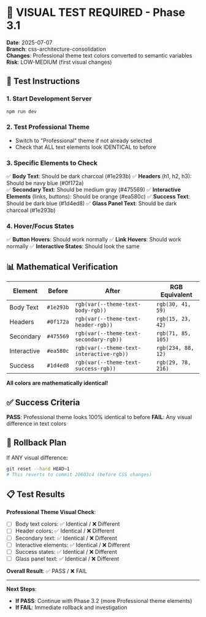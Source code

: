 # 🧪 VISUAL TEST REQUIRED - Phase 3.1

**Date**: 2025-07-07  
**Branch**: css-architecture-consolidation  
**Changes**: Professional theme text colors converted to semantic variables  
**Risk**: LOW-MEDIUM (first visual changes)

## 🎯 Test Instructions

### **1. Start Development Server**
```bash
npm run dev
```

### **2. Test Professional Theme**
- Switch to "Professional" theme if not already selected
- Check that ALL text elements look IDENTICAL to before

### **3. Specific Elements to Check**
✅ **Body Text**: Should be dark charcoal (#1e293b)
✅ **Headers** (h1, h2, h3): Should be navy blue (#0f172a)  
✅ **Secondary Text**: Should be medium gray (#475569)
✅ **Interactive Elements** (links, buttons): Should be orange (#ea580c)
✅ **Success Text**: Should be dark blue (#1d4ed8)
✅ **Glass Panel Text**: Should be dark charcoal (#1e293b)

### **4. Hover/Focus States**
✅ **Button Hovers**: Should work normally
✅ **Link Hovers**: Should work normally
✅ **Interactive States**: Should look the same

## 📊 Mathematical Verification

| Element | Before | After | RGB Equivalent |
|---------|--------|-------|----------------|
| Body Text | `#1e293b` | `rgb(var(--theme-text-body-rgb))` | `rgb(30, 41, 59)` |
| Headers | `#0f172a` | `rgb(var(--theme-text-header-rgb))` | `rgb(15, 23, 42)` |
| Secondary | `#475569` | `rgb(var(--theme-text-secondary-rgb))` | `rgb(71, 85, 105)` |
| Interactive | `#ea580c` | `rgb(var(--theme-text-interactive-rgb))` | `rgb(234, 88, 12)` |
| Success | `#1d4ed8` | `rgb(var(--theme-text-success-rgb))` | `rgb(29, 78, 216)` |

**All colors are mathematically identical!**

## ✅ Success Criteria

**PASS**: Professional theme looks 100% identical to before
**FAIL**: Any visual difference in text colors

## 🚨 Rollback Plan

If ANY visual difference:
```bash
git reset --hard HEAD~1
# This reverts to commit 20603c4 (before CSS changes)
```

## 📋 Test Results

**Professional Theme Visual Check**:
- [ ] Body text colors: ✅ Identical / ❌ Different
- [ ] Header colors: ✅ Identical / ❌ Different  
- [ ] Secondary text: ✅ Identical / ❌ Different
- [ ] Interactive elements: ✅ Identical / ❌ Different
- [ ] Success states: ✅ Identical / ❌ Different
- [ ] Glass panel text: ✅ Identical / ❌ Different

**Overall Result**: ✅ PASS / ❌ FAIL

---

**Next Steps**:
- **If PASS**: Continue with Phase 3.2 (more Professional theme elements)
- **If FAIL**: Immediate rollback and investigation
